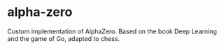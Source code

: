 # alpha-zero

Custom implementation of AlphaZero. Based on the book Deep Learning and the game of Go, adapted to chess. 
